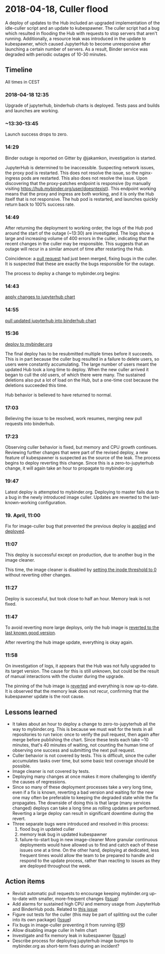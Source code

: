 # 2018-04-18, Culler flood

A deploy of updates to the Hub included an upgraded implementation of the idle-culler script and an update to kubespawner.
The culler script had a bug which resulted in flooding the Hub with requests to stop servers that aren't running.
Additionally, a resource leak was introduced in the update to kubespawner,
which caused JupyterHub to become unresponsive after launching a certain
number of servers.
As a result, Binder service was degraded with periodic outages of 10-30 minutes.

## Timeline

All times in CEST

### 2018-04-18 12:35

Upgrade of jupyterhub, binderhub charts is deployed. Tests pass and builds and launches are working.

### ~13:30-13:45

Launch success drops to zero.

### 14:29

Binder outage is reported on Gitter by @jakamkon, investigation is started.

JupyterHub is determined to be inaccessible. Suspecting network issues, the proxy pod is restarted.
This does not resolve the issue, so the nginx-ingress pods are restarted.
This also does not resolve the issue.
Upon discovering that the proxy-patches endpoint is responsive (by manually visiting https://hub.mybinder.org/user/doesntexist).
This endpoint working means that the proxy and ingress are both working,
and it is only the Hub itself that is not responsive.
The hub pod is restarted, and launches quickly return back to 100% success rate.

### 14:49

After returning the deployment to working order, the logs of the Hub pod around the start of the outage (~13:30) are investigated.
The logs show a large and increasing volume of 400 errors in the culler,
indicating that the recent changes in the culler may be responsible.
This suggests that an outage will recur in a similar amount of time after restarting the Hub.

Coincidence: a [pull request](https://github.com/jupyterhub/jupyterhub/pull/1807) had just been merged, fixing bugs in the culler.
It is suspected that these are exactly the bugs responsible for the outage.

The process to deploy a change to mybinder.org begins:

### 14:43

[apply changes to jupyterhub chart](https://github.com/jupyterhub/zero-to-jupyterhub-k8s/pull/655)

### 14:55

[pull updated jupyterhub into binderhub chart](https://github.com/jupyterhub/binderhub/pull/526)

### 15:36

[deploy to mybinder.org](https://github.com/jupyterhub/mybinder.org-deploy/pull/562)

The final deploy has to be resubmitted multiple times before it succeeds.
This is in part because the culler bug resulted in a failure to delete users,
so users were constantly accumulating.
The large number of users meant the updated Hub took a long time to deploy.
When the new culler arrived it began to cull the old users,
of which there were many.
The sustained deletions also put a lot of load on the Hub,
but a one-time cost because the deletions succeeded this time.

Hub behavior is believed to have returned to normal.

### 17:03

Believing the issue to be resolved, work resumes,
merging new pull requests into binderhub.

### 17:23

Observing culler behavior is fixed, but memory and CPU growth continues.
Reviewing further changes that were part of the revised deploy,
a new feature of kubespawner is suspected as the source of the leak.
The process begins to deploy reverting this change.
Since this is a zero-to-jupyterhub change, it will again take an hour to propagate to mybinder.org

### 19:47

Latest deploy is attempted to mybinder.org.
Deploying to master fails due to a bug in the newly introduced image culler.
Updates are reverted to the last-known-working configuration.

### 19. April, 11:00

Fix for image-culler bug that prevented the previous deploy is [applied](https://github.com/jupyterhub/binderhub/pull/530)
and [deployed](https://github.com/jupyterhub/mybinder.org-deploy/pull/567).

### 11:07

This deploy is successful except on production,
due to another bug in the image cleaner.

This time, the image cleaner is disabled by
[setting the inode threshold to 0](https://github.com/jupyterhub/mybinder.org-deploy/pull/568) without reverting other changes.

### 11:27

Deploy is successful, but took close to half an hour.
Memory leak is not fixed.

### 11:47

To avoid reverting more large deploys,
only the hub image is [reverted to the last known good version](https://github.com/jupyterhub/mybinder.org-deploy/pull/569).

After reverting the hub image update, everything is okay again.

### 11:58

On investigation of logs, it appears that the Hub was not fully upgraded to its target version.
The cause for this is still unknown,
but could be the result of manual interactions with the cluster during the upgrade.

The pinning of the hub image is [reverted](https://github.com/jupyterhub/mybinder.org-deploy/pull/570)
and everything is now up-to-date.
It is observed that the memory leak does not recur,
confirming that the kubespawner update is the root cause.

## Lessons learned

- It takes about an hour to deploy a change to zero-to-jupyterhub all the way to
  mybinder.org. This is because we must wait for the tests in all repositories to
  run twice: once to verify the pull request, then again after merge before
  publishing the chart. Since these tests each take ~10 minutes, that's 40
  minutes of waiting, not counting the human time of observing one success and
  submitting the next pull request.
- Culler behavior is not covered by tests.
  This is difficult, since the culler accumulates tasks over time,
  but some basic test coverage should be possible.
- Image cleaner is not covered by tests.
- Deploying many changes at once makes it more challenging to identify the causes of regressions.
- Since so many of these deployment processes take a very long time,
  even if a fix is known, reverting a bad version and waiting for the new one
  may often be preferable to keeping the degraded state while the fix propagates.
  The downside of doing this is that large (many services changed) deploys
  can take a long time as rolling updates are performed.
  Reverting a large deploy can result in significant downtime
  during the revert.
- Three separate bugs were introduced and resolved in this process:
  1. flood bug in updated culler
  2. memory leak bug in updated kubespawner
  3. failure-to-start bug in new image-cleaner
     More granular continuous deployments would have allowed us to find and catch
     each of these issues one at a time.
     On the other hand, deploying at dedicated, less frequent times
     would allow the team to be prepared to handle and respond to the update process,
     rather than reacting to issues as they are deployed throughout the week.

## Action items

- Revisit automatic pull requests to encourage keeping
  mybinder.org up-to-date with smaller, more-frequent changes
  ([Issue](https://github.com/jupyterhub/binderhub/pull/222))
- Add alarms for sustained high CPU and memory usage from JupyterHub and BinderHub pods. Related to [this issue](https://github.com/jupyterhub/mybinder.org-deploy/pull/527)
- Figure out tests for the culler (this may be part of splitting out the culler into its own package)
  ([Issue](https://github.com/jupyterhub/jupyterhub/issues/1791))
- Fix bugs in image-culler preventing it from running
  ([PR](https://github.com/jupyterhub/binderhub/pull/534))
- Allow disabling image culler in helm chart
- Investigate and fix memory leak in kubespawner
  ([Issue](https://github.com/jupyterhub/kubespawner/issues/165))
- Describe process for deploying jupyterhub image bumps to mybinder.org as short-term fixes during an incident?
